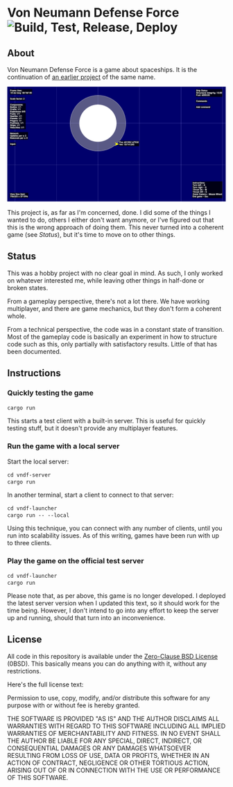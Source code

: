 # Von Neumann Defense Force ![Build, Test, Release, Deploy](https://github.com/hannobraun/vndf/workflows/Build,%20Test,%20Release,%20Deploy/badge.svg)

## About

Von Neumann Defense Force is a game about spaceships. It is the continuation of [an earlier project](https://github.com/hannobraun/vndf-2016) of the same name.

![a screenshot from the game](screenshots/2020-07-04.png)

This project is, as far as I'm concerned, done. I did some of the things I wanted to do, others I either don't want anymore, or I've figured out that this is the wrong approach of doing them. This never turned into a coherent game (see *Status*), but it's time to move on to other things.

## Status

This was a hobby project with no clear goal in mind. As such, I only worked on whatever interested me, while leaving other things in half-done or broken states.

From a gameplay perspective, there's not a lot there. We have working multiplayer, and there are game mechanics, but they don't form a coherent whole.

From a technical perspective, the code was in a constant state of transition. Most of the gameplay code is basically an experiment in how to structure code such as this, only partially with satisfactory results. Little of that has been documented.

## Instructions

### Quickly testing the game

```
cargo run
```

This starts a test client with a built-in server. This is useful for quickly testing stuff, but it doesn't provide any multiplayer features.

### Run the game with a local server

Start the local server:
```
cd vndf-server
cargo run
```

In another terminal, start a client to connect to that server:
```
cd vndf-launcher
cargo run -- --local
```

Using this technique, you can connect with any number of clients, until you run into scalability issues. As of this writing, games have been run with up to three clients.

### Play the game on the official test server

```
cd vndf-launcher
cargo run
```

Please note that, as per above, this game is no longer developed. I deployed the latest server version when I updated this text, so it should work for the time being. However, I don't intend to go into any effort to keep the server up and running, should that turn into an inconvenience.

## License

All code in this repository is available under the [Zero-Clause BSD License](https://opensource.org/licenses/0BSD) (0BSD). This basically means you can do anything with it, without any restrictions.

Here's the full license text:

Permission to use, copy, modify, and/or distribute this software for any purpose with or without fee is hereby granted.

THE SOFTWARE IS PROVIDED "AS IS" AND THE AUTHOR DISCLAIMS ALL WARRANTIES WITH REGARD TO THIS SOFTWARE INCLUDING ALL IMPLIED WARRANTIES OF MERCHANTABILITY AND FITNESS. IN NO EVENT SHALL THE AUTHOR BE LIABLE FOR ANY SPECIAL, DIRECT, INDIRECT, OR CONSEQUENTIAL DAMAGES OR ANY DAMAGES WHATSOEVER RESULTING FROM LOSS OF USE, DATA OR PROFITS, WHETHER IN AN ACTION OF CONTRACT, NEGLIGENCE OR OTHER TORTIOUS ACTION, ARISING OUT OF OR IN CONNECTION WITH THE USE OR PERFORMANCE OF THIS SOFTWARE.
